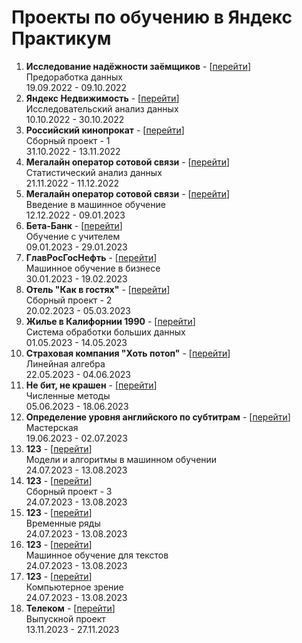 # Проекты по обучению в Яндекс Практикум

<ol>
<li>
  <b>Исследование надёжности заёмщиков</b> - [<a href = "https://github.com/dopbteam/ya_practicum/tree/main/1.%D0%98%D1%81%D1%81%D0%BB%D0%B5%D0%B4%D0%BE%D0%B2%D0%B0%D0%BD%D0%B8%D0%B5%20%D0%BD%D0%B0%D0%B4%D1%91%D0%B6%D0%BD%D0%BE%D1%81%D1%82%D0%B8%20%D0%B7%D0%B0%D1%91%D0%BC%D1%89%D0%B8%D0%BA%D0%BE%D0%B2">перейти</a>]
  <br>
  Предоработка данных
  <br>
  19.09.2022 - 09.10.2022
</li>
<li>
  <b>Яндекс Недвижимость</b> - [<a href = "https://github.com/dopbteam/ya_practicum/tree/main/2.%D0%AF%D0%BD%D0%B4%D0%B5%D0%BA%D1%81%20%D0%9D%D0%B5%D0%B4%D0%B2%D0%B8%D0%B6%D0%B8%D0%BC%D0%BE%D1%81%D1%82%D1%8C">перейти</a>]
  <br>
  Исследовательский анализ данных
  <br>
  10.10.2022 - 30.10.2022
</li><li>
  <b>Российский кинопрокат</b> - [<a href = "https://github.com/dopbteam/ya_practicum/tree/main/3.%D0%A0%D0%BE%D1%81%D1%81%D0%B8%D0%B9%D1%81%D0%BA%D0%B8%D0%B9%20%D0%BA%D0%B8%D0%BD%D0%BE%D0%BF%D1%80%D0%BE%D0%BA%D0%B0%D1%82">перейти</a>]
  <br>
  Сборный проект - 1
  <br>
  31.10.2022 - 13.11.2022
</li>
  <li>
  <b>Мегалайн оператор сотовой связи</b> - [<a href = "https://github.com/dopbteam/ya_practicum/tree/main/4.%D0%9C%D0%B5%D0%B3%D0%B0%D0%BB%D0%B0%D0%B9%D0%BD%20%D0%BE%D0%BF%D0%B5%D1%80%D0%B0%D1%82%D0%BE%D1%80%20%D1%81%D0%BE%D1%82%D0%BE%D0%B2%D0%BE%D0%B9%20%D1%81%D0%B2%D1%8F%D0%B7%D0%B8">перейти</a>]
  <br>
  Статистический анализ данных
  <br>
  21.11.2022 - 11.12.2022
</li>
  <li>
  <b>Мегалайн оператор сотовой связи</b> - [<a href = "https://github.com/dopbteam/ya_practicum/tree/main/5.%D0%9C%D0%B5%D0%B3%D0%B0%D0%BB%D0%B0%D0%B9%D0%BD%20%D0%BE%D0%BF%D0%B5%D1%80%D0%B0%D1%82%D0%BE%D1%80%20%D1%81%D0%BE%D1%82%D0%BE%D0%B2%D0%BE%D0%B9%20%D1%81%D0%B2%D1%8F%D0%B7%D0%B8">перейти</a>]
  <br>
  Введение в машинное обучение
  <br>
  12.12.2022 - 09.01.2023
</li>
  <li>
  <b>Бета-Банк</b> - [<a href = "https://github.com/dopbteam/ya_practicum/tree/main/6.%D0%91%D0%B5%D1%82%D0%B0-%D0%91%D0%B0%D0%BD%D0%BA">перейти</a>]
  <br>
  Обучение с учителем
  <br>
  09.01.2023 - 29.01.2023
</li>
  <li>
  <b>ГлавРосГосНефть</b> - [<a href = "https://github.com/dopbteam/ya_practicum/tree/main/7.%D0%93%D0%BB%D0%B0%D0%B2%D0%A0%D0%BE%D1%81%D0%93%D0%BE%D1%81%D0%9D%D0%B5%D1%84%D1%82%D1%8C">перейти</a>]
  <br>
  Машинное обучение в бизнесе
  <br>
  30.01.2023 - 19.02.2023
</li>
  <li>
  <b>Отель "Как в гостях"</b> - [<a href = "https://github.com/dopbteam/ya_practicum/tree/main/8.%D0%9E%D1%82%D0%B5%D0%BB%D1%8C%20%D0%9A%D0%B0%D0%BA%20%D0%B2%20%D0%B3%D0%BE%D1%81%D1%82%D1%8F%D1%85">перейти</a>]
  <br>
  Сборный проект - 2
  <br>
  20.02.2023 - 05.03.2023
</li>
  <li>
  <b>Жилье в Калифорнии 1990</b> - [<a href = "https://github.com/dopbteam/ya_practicum/tree/main/9.%D0%96%D0%B8%D0%BB%D1%8C%D0%B5%20%D0%B2%20%D0%9A%D0%B0%D0%BB%D0%B8%D1%84%D0%BE%D1%80%D0%BD%D0%B8%D0%B8%201990">перейти</a>]
  <br>
  Система обработки больших данных
  <br>
  01.05.2023 - 14.05.2023
</li>
  <li>
  <b>Страховая компания "Хоть потоп"</b> - [<a href = "https://github.com/dopbteam/ya_practicum/tree/main/10.%D0%A1%D1%82%D1%80%D0%B0%D1%85%D0%BE%D0%B2%D0%B0%D1%8F%20%D0%BA%D0%BE%D0%BC%D0%BF%D0%B0%D0%BD%D0%B8%D1%8F%20%D0%A5%D0%BE%D1%82%D1%8C%20%D0%BF%D0%BE%D1%82%D0%BE%D0%BF">перейти</a>]
  <br>
  Линейная алгебра
  <br>
  22.05.2023 - 04.06.2023
</li>
  <li>
  <b>Не бит, не крашен</b> - [<a href = "https://github.com/dopbteam/ya_practicum/tree/main/11.%D0%9D%D0%B5%20%D0%B1%D0%B8%D1%82%2C%20%D0%BD%D0%B5%20%D0%BA%D1%80%D0%B0%D1%88%D0%B5%D0%BD">перейти</a>]
  <br>
  Численные методы
  <br>
  05.06.2023 - 18.06.2023
</li>
  <li>
  <b>Определение уровня английского по субтитрам</b> - [<a href = "https://github.com/dopbteam/ya_practicum/tree/main/12.%D0%9E%D0%BF%D1%80%D0%B5%D0%B4%D0%B5%D0%BB%D0%B5%D0%BD%D0%B8%D0%B5_%D1%83%D1%80%D0%BE%D0%B2%D0%BD%D1%8F_%D0%B0%D0%BD%D0%B3%D0%BB_%D0%BF%D0%BE_%D1%81%D1%83%D0%B1%D1%82%D0%B8%D1%82%D1%80%D0%B0%D0%BC">перейти</a>]
  <br>
  Мастерская
  <br>
  19.06.2023 - 02.07.2023
</li>
  <li>
  <b>123</b> - [<a href = "https://github.com/dopbteam/ya_practicum/tree/main/7.%D0%93%D0%BB%D0%B0%D0%B2%D0%A0%D0%BE%D1%81%D0%93%D0%BE%D1%81%D0%9D%D0%B5%D1%84%D1%82%D1%8C">перейти</a>]
  <br>
  Модели и алгоритмы в машинном обучении
  <br>
  24.07.2023 - 13.08.2023
</li>
  <li>
  <b>123</b> - [<a href = "https://github.com/dopbteam/ya_practicum/tree/main/7.%D0%93%D0%BB%D0%B0%D0%B2%D0%A0%D0%BE%D1%81%D0%93%D0%BE%D1%81%D0%9D%D0%B5%D1%84%D1%82%D1%8C">перейти</a>]
  <br>
  Сборный проект - 3
  <br>
  24.07.2023 - 13.08.2023
</li>
  <li>
  <b>123</b> - [<a href = "https://github.com/dopbteam/ya_practicum/tree/main/7.%D0%93%D0%BB%D0%B0%D0%B2%D0%A0%D0%BE%D1%81%D0%93%D0%BE%D1%81%D0%9D%D0%B5%D1%84%D1%82%D1%8C">перейти</a>]
  <br>
  Временные ряды
  <br>
  24.07.2023 - 13.08.2023
</li>
  <li>
  <b>123</b> - [<a href = "https://github.com/dopbteam/ya_practicum/tree/main/7.%D0%93%D0%BB%D0%B0%D0%B2%D0%A0%D0%BE%D1%81%D0%93%D0%BE%D1%81%D0%9D%D0%B5%D1%84%D1%82%D1%8C">перейти</a>]
  <br>
  Машинное обучение для текстов
  <br>
  24.07.2023 - 13.08.2023
</li>
  <li>
  <b>123</b> - [<a href = "https://github.com/dopbteam/ya_practicum/tree/main/7.%D0%93%D0%BB%D0%B0%D0%B2%D0%A0%D0%BE%D1%81%D0%93%D0%BE%D1%81%D0%9D%D0%B5%D1%84%D1%82%D1%8C">перейти</a>]
  <br>
  Компьютерное зрение
  <br>
  24.07.2023 - 13.08.2023
</li>
  <li>
  <b>Телеком</b> - [<a href = "https://github.com/dopbteam/ya_practicum/tree/main/7.%D0%93%D0%BB%D0%B0%D0%B2%D0%A0%D0%BE%D1%81%D0%93%D0%BE%D1%81%D0%9D%D0%B5%D1%84%D1%82%D1%8C">перейти</a>]
  <br>
  Выпускной проект
  <br>
  13.11.2023 - 27.11.2023
</li>
</ol>
